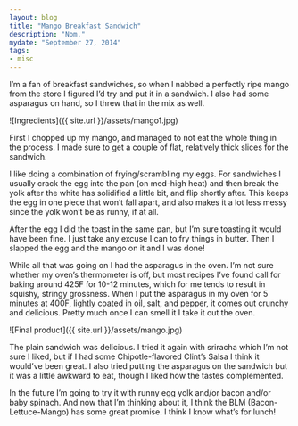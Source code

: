 ```yaml
---
layout: blog
title: "Mango Breakfast Sandwich"
description: "Nom."
mydate: "September 27, 2014"
tags:
- misc
---
```


I’m a fan of breakfast sandwiches, so when I nabbed a perfectly ripe mango from the store I figured I’d try and put it in a sandwich. I also had some asparagus on hand, so I threw that in the mix as well.

![Ingredients]({{ site.url }}/assets/mango1.jpg)

First I chopped up my mango, and managed to not eat the whole thing in the process. I made sure to get a couple of flat, relatively thick slices for the sandwich.

I like doing a combination of frying/scrambling my eggs. For sandwiches I usually crack the egg into the pan (on med-high heat) and then break the yolk after the white has solidified a little bit, and flip shortly after. This keeps the egg in one piece that won’t fall apart, and also makes it a lot less messy since the yolk won’t be as runny, if at all.

After the egg I did the toast in the same pan, but I’m sure toasting it would have been fine. I just take any excuse I can to fry things in butter. Then I slapped the egg and the mango on it and I was done!

While all that was going on I had the asparagus in the oven. I’m not sure whether my oven’s thermometer is off, but most recipes I’ve found call for baking around 425F for 10-12 minutes, which for me tends to result in squishy, stringy grossness. When I put the asparagus in my oven for 5 minutes at 400F, lightly coated in oil, salt, and pepper, it comes out crunchy and delicious. Pretty much once I can smell it I take it out the oven. 

![Final product]({{ site.url }}/assets/mango.jpg)

The plain sandwich was delicious. I tried it again with sriracha which I’m not sure I liked, but if I had some Chipotle-flavored Clint’s Salsa I think it would’ve been great. I also tried putting the asparagus on the sandwich but it was a little awkward to eat, though I liked how the tastes complemented.

In the future I’m going to try it with runny egg yolk and/or bacon and/or baby spinach. And now that I’m thinking about it, I think the BLM (Bacon-Lettuce-Mango) has some great promise. I think I know what’s for lunch!


